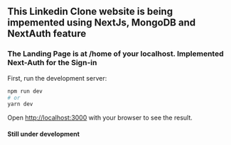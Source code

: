 

## This Linkedin Clone website is being impemented using NextJs, MongoDB and NextAuth feature

### The Landing Page is at /home of your localhost. Implemented Next-Auth for the Sign-in

First, run the development server:


```bash
npm run dev
# or
yarn dev
```

Open [http://localhost:3000](http://localhost:3000) with your browser to see the result.

#### Still under development

